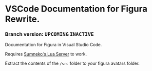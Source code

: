 # VSCode Documentation for Figura Rewrite.
### Branch version: <kbd>**UPCOMING**</kbd> <kbd>**INACTIVE**</kbd>

Documentation for Figura in Visual Studio Code.

Requires [Sumneko's Lua Server](https://marketplace.visualstudio.com/items?itemName=sumneko.lua) to work.

Extract the contents of the `/src` folder to your figura avatars folder.
